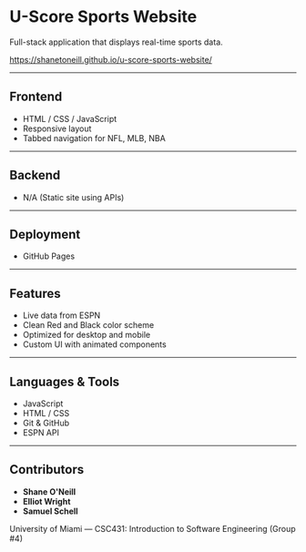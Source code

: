 # U-Score Sports Website

Full-stack application that displays real-time sports data. 

https://shanetoneill.github.io/u-score-sports-website/

---

## Frontend

- HTML / CSS / JavaScript
- Responsive layout
- Tabbed navigation for NFL, MLB, NBA

---

## Backend

- N/A (Static site using APIs)

---

## Deployment

- GitHub Pages

---

## Features

- Live data from ESPN
- Clean Red and Black color scheme
- Optimized for desktop and mobile
- Custom UI with animated components

---

## Languages & Tools

- JavaScript
- HTML / CSS
- Git & GitHub
- ESPN API

---

## Contributors

- **Shane O'Neill**  
- **Elliot Wright**  
- **Samuel Schell**  

University of Miami — CSC431: Introduction to Software Engineering (Group #4)
